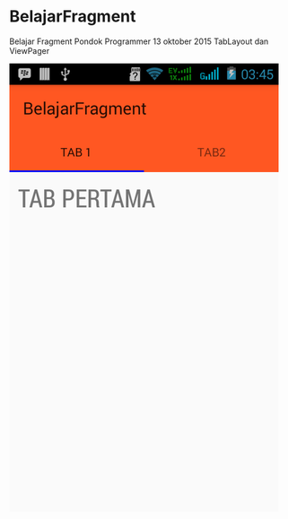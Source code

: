 # BelajarFragment
Belajar Fragment Pondok Programmer 13 oktober 2015
TabLayout  dan ViewPager

<img src="https://github.com/ar-android/BelajarFragment/blob/master/BelajarFragment/screen-shoot.png?raw=true" alt="screen-shoot.png">
